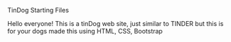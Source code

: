 TinDog Starting Files

Hello everyone! This is a tinDog web site, just similar to TINDER but this is for your dogs made this using HTML, CSS, Bootstrap

